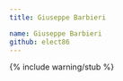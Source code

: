```yaml
---
title: Giuseppe Barbieri

name: Giuseppe Barbieri
github: elect86
---
```

{% include warning/stub %}

